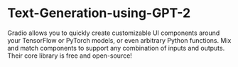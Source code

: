 # Text-Generation-using-GPT-2

Gradio allows you to quickly create customizable UI components around your TensorFlow or PyTorch models, or even arbitrary Python functions. Mix and match components to support any combination of inputs and outputs. Their core library is free and open-source!

